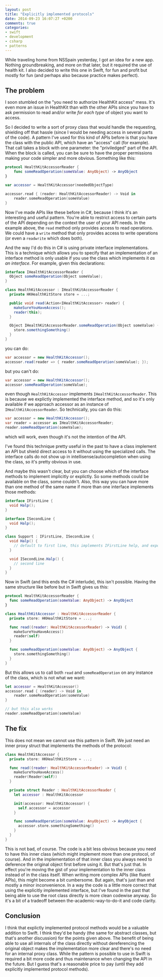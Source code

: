 ```yaml
---
layout: post
title: "Explicitly implemented protocols"
date: 2014-09-23 16:07:27 +0200
comments: true
categories:
- swift
- development
- csharp
- patterns
---
```


While traveling home from NSSpain yesterday, I got an idea for a new app. Nothing groundbreaking, and more on that later, but it required the use of health kit. I also decided to write this one in Swift, for fun and profit but mostly for fun (and perhaps also because practice makes perfect).

## The problem

I soon stumbled on the "you need to authorize HealthKit access" mess. It's even more an issue in HealthKit than with the other APIs since you have to ask permission to read and/or write *for each type* of object you want to access.

So I decided to write a sort of proxy class that would handle the requesting, shielding off that hassle (since I would be needing access in several parts of the code). A pattern I've used for this kind of APIs before is that you have the class with the public API, which have an "access" call (for example). That call takes a block with one parameter: the "priviledged" part of the API. When the block is called, you can be sure to have the proper permissions making your code simpler and more obvious. Something like this:

```swift
protocol HealthKitAccessorReader {
    func someReadOperation(someValue: AnyObject) -> AnyObject
}

var accessor = HealthKitAccessor(neededObjectType)

accessor.read { (reader: HealthKitAccessorReader) -> Void in
    reader.someReadOperation(someValue)
}

```

Now I've made APIs like these before in C#, because I think it's an interesting and useful pattern. You're able to restrict access to certain parts of the API depending on the context the user of your API needs. In the example above, the `read` method only provides access to read operations. We could have a `write` method that only provides access to write operations (or even a `readwrite` which does both).

And the way I'd do this in C# is using private interface implementations. This is a technique which allows you to  specify that an implementation of an interface method is only usable if you use the class which implements it *as an interface*. For example, given this declarations:

```csharp
interface IHealthKitAccessorReader {
  Object someReadOperation(Object someValue);
}  

class HealthKitAccessor : IHealthKitAccessorReader {
  private HKHealthKitStore store = ...;

  public void read(Action<IHealthKitAccessor> reader) {
    makeSureYouHaveAccess();
    reader(this);
  }

  Object IHealthKitAccessorReader.someReadOperation(Object someValue) {
    store.somethingSomething()
  }
}
```

you can do:

```csharp
var accessor = new HealthKitAccessor();
accessor.read(reader => { reader.someReadOperation(someValue); });
```

but you can't do:

```csharp
var accessor = new HealthKitAccessor();
accessor.someReadOperation(someValue);
```

even though `HealthKitAccessor` implements `IHealthKitAccessorReader`. This is because we explictly implemented the interface method, and so it's only available if we approach accessor as an instance of `IHealthKitAccessorReader`. So technically, you can do this:

```csharp
var accessor = new HealthKitAccessor();
var reader = accessor as IHealthKitAccessorReader;
reader.someReadOperation(someValue);
```

which will work, even though it's not the intention of the API.

I've found this technique pretty useful in the past to have a class implement an API but shield direct access to it without using the specialized calls. The interface calls do not show up in intellisense/autocompletion when using the class, so it's pretty obvious in use.

And maybe this wasn't clear, but you can choose which of the interface methods to implement implicitly or explictly. So some methods could be available on the class, some couldn't. Also, this way you can have more than one method of the same name if more than one interface implements those methods:

```csharp
interface IFirstLine {
  void Halp();
}  

interface ISecondLine {
  void Halp();
}

class Support : IFirstLine, ISecondLine {
  void Halp() {
    // default to first line, this implements IFirstLine help, and exposes Halp on Support.
  }

  void ISecondLine.Halp() {
    // second line
  }
}
```


Now in Swift (and this ends the C# interlude), this isn't possible. Having the same structure like before but in Swift gives us this:

```swift
protocol HealthKitAccessorReader {
  func someReadOperation(someValue: AnyObject) -> AnyObject
}  

class HealthKitAccessor : HealthKitAccessorReader {
  private store: HKHealthKitStore = ...;

  func read((reader: HealthKitAccessorReader) -> Void) {
    makeSureYouHaveAccess()
    reader(self)
  }

  func someReadOperation(someValue: AnyObject) -> AnyObject {
    store.somethingSomething()
  }
}
```

But this allows us to call both `read` and `someReadOperation` on any instance of the class, which is not what we want:

```swift
let accessor = HealthKitAccessor()
accessor.read { (reader) -> Void in
    reader.someReadOperation(someValue)
}

// but this also works
reader.someReadOperation(someValue)
```

## The fix

This does not mean we cannot use this pattern in Swift. We just need an inner proxy struct that implements the methods of the protocol:

```swift
class HealthKitAccessor {
  private store: HKHealthKitStore = ...;

  func read((reader: HealthKitAccessorReader) -> Void) {
    makeSureYouHaveAccess()
    reader(Reader(self))
  }

  private struct Reader : HealthKitAccessorReader {
    let accessor : HealthKitAccessor

    init(accessor: HealthKitAccessor) {
      self.accessor = accessor
    }

    func someReadOperation(someValue: AnyObject) -> AnyObject {
      accessor.store.somethingSomething()
    }
  }
}
```

This is not bad, of course. The code is a bit less obvious because you need to have this inner class (which might implement more than one protocol, of course). And in the implementation of that inner class you always need to deference the original object first before using it. But that's just that. In effect you're moving the gist of your implementation to the inner class instead of in the class itself. When writing more complex APIs (like fluent APIs), this might become a bit cumbersome. But again, that's just than and mostly a minor inconvenience. In a way the code is a little more correct that using the explicitly implemented interface, but I've found in the past that being able to use the root class directly is more clean codewise anyway. So it's a bit of a tradeoff between the-academic-way-to-do-it and code clarity.

## Conclusion

I think that explictly implemented protocol methods would be a valuable addition to Swift. I think they'd be handy (the same for abstract classes, but that's another discussion) for the points given above. The benefit of being able to use all internals of the class directly without dereferencing the original object makes the implementation more clear and there's no need for an internal proxy class. While the pattern is possible to use in Swift is required a bit more code and thus maintenance when changing the API in the future. But I guess that's a reasonable price to pay (until they add explicitly implemented protocol methods).
